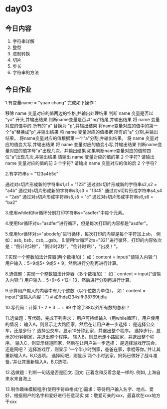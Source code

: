 # day03

## 今日内容

1. 字符串详解
2. 整型
3. 进制转换
4. 切片
5. 步长
6. 字符串的方法

## 今日作业

1.有变量name = "yuan chang" 完成如下操作：

移除 name 变量对应的值两边的空格,并输出处理结果
判断 name 变量是否以 "yu" 开头,并输出结果
判断name变量是否以"ng"结尾,并输出结果
将 name 变量对应的值中的 所有的"a" 替换为 "p",并输出结果
将name变量对应的值中的第一个"a"替换成"p",并输出结果
将 name 变量对应的值根据 所有的"a" 分割,并输出结果。
将name变量对应的值根据第一个"a"分割,并输出结果。
将 name 变量对应的值变大写,并输出结果
将 name 变量对应的值变小写,并输出结果
判断name变量对应的值字母"a"出现几次，并输出结果
如果判断name变量对应的值前四位"a"出现几次,并输出结果
请输出 name 变量对应的值的第 2 个字符?
请输出 name 变量对应的值的前 3 个字符?
请输出 name 变量对应的值的后 2 个字符?

2.有字符串s = "123a4b5c"

通过对s切片形成新的字符串s1,s1 = "123"
通过对s切片形成新的字符串s2,s2 = "a4b"
通过对s切片形成新的字符串s3,s3 = "1345"
通过对s切片形成字符串s4,s4 = "2ab"
通过对s切片形成字符串s5,s5 = "c"
通过对s切片形成字符串s6,s6 = "ba2"

3.使用while和for循环分别打印字符串s="asdfer"中每个元素。

4.使用for循环对s="asdfer"进行循环，但是每次打印的内容都是"asdfer"。

5.使用for循环对s="abcdefg"进行循环，每次打印的内容是每个字符加上sb， 例如：asb, bsb，csb,...gsb。
6.使用for循环对s="321"进行循环，打印的内容依次是："倒计时3秒"，"倒计时2秒"，"倒计时1秒"，"出发！"。

7.实现一个整数加法计算器(两个数相加)：
如：content = input("请输入内容:") 用户输入：5+9或5+ 9或5 + 9，然后进行分割再进行计算。

8.选做题：实现一个整数加法计算器（多个数相加）：
如：content = input("请输入内容:") 用户输入：5+9+6 +12+ 13，然后进行分割再进行计算。

9.计算用户输入的内容中有几个整数（以个位数为单位）。
如：content = input("请输入内容：") # 如fhdal234slfh98769fjdla

10.写代码：计算 1 - 2 + 3 ... + 99 中除了88以外所有数的总和？

11.选做题：写代码，完成下列需求：
用户可持续输入（用while循环），用户使用的情况：
输入A，则显示走大路回家，然后在让用户进一步选择：
是选择公交车，还是步行？
选择公交车，显示10分钟到家，并退出整个程序。
选择步行，显示20分钟到家，并退出整个程序。
输入B，则显示走小路回家，并退出整个程序。
输入C，则显示绕道回家，然后在让用户进一步选择：
是选择游戏厅玩会，还是网吧？
选择游戏厅，则显示 ‘一个半小时到家，爸爸在家，拿棍等你。’并让其重新输入A，B,C选项。
选择网吧，则显示‘两个小时到家，妈妈已做好了战斗准备。’并让其重新输入A，B,C选项。

12.选做题：判断⼀句话是否是回⽂. 回⽂: 正着念和反着念是⼀样的. 例如, 上海⾃来⽔来⾃海上

13.制作趣味模板程序(使用字符串格式化)需求：等待⽤户输⼊名字、地点、爱好，根据⽤户的名字和爱好进行任意现实 如：敬爱可亲的xxx，最喜欢在xxx地⽅⼲xxx

